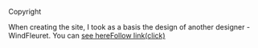 Copyright

When creating the site, I took as a basis the design of another designer - WindFleuret. You can <span class='link-p'><a href='https://www.figma.com/file/qAMjdU5KOTb6K9PB4EpHoV/Portfolio-for-Developers-(Copy)?type=design&node-id=0%3A1&mode=design&t=qRifgZ2qsRWk5Odp-1' class='a'> see here</a><a href='https://www.figma.com/file/qAMjdU5KOTb6K9PB4EpHoV/Portfolio-for-Developers-(Copy)?type=design&node-id=0%3A1&mode=design&t=qRifgZ2qsRWk5Odp-1' class='link_label'><span class='bl'>Follow link</span>(click)</a></span>